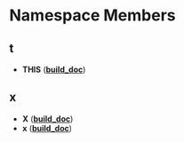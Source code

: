 
# Namespace Members


## t

* **THIS** ([**build\_doc**](namespacebuild__doc.md))


## x

* **X** ([**build\_doc**](namespacebuild__doc.md))
* **x** ([**build\_doc**](namespacebuild__doc.md))

